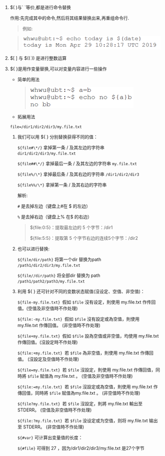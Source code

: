 1. $( )与\` \`等价,都是进行命令替换

    作用:先完成其中的命令,然后将其结果替换出来,再重组命令行.

    >例如:

    >![](image/image_1.bf95bef7.png)



2. $\[ \] 与 $(( )) 是进行整数运算

3. ${ }是用作变量替换,可以对变量内容进行一些操作

   - 简单的用法
        >![](image/image_2.e7a5b3b9.png)




   - 拓展用法
    
    ```shell
    file=/dir1/dir2/dir3/my.file.txt
    ```
    
    1. 我们可以用 ${ } 分别替换获得不同的值：

        `${file#\*/}` 拿掉第一条 / 及其左边的字符串 `dir1/dir2/dir3/my.file.txt`

        `${file##\*/}` 拿掉最后一条 / 及其左边的字符串 `my.file.txt`

        `${file%/\*}` 拿掉最后条 / 及其右边的字符串 `/dir1/dir2/dir3`

        `${file%%/\*}` 拿掉第一条 / 及其右边的字符串 ` `



        解析:

        `#` 是去掉左边（键盘上#在 $ 的左边）

        `%` 是去掉右边（键盘上% 在$ 的右边）

        >${file:0:5}：提取最左边的 5 个字节：/dir1
        >
        >${file:5:5}：提取第 5 个字节右边的连续5个字节：/dir2



     1. 也可以进行替换:

        `${file/dir/path}` 将第一个dir 替换为path `/path1/dir2/dir3/my.file.txt`

        `${file//dir/path}` 将全部dir 替换为 path `/path1/path2/path3/my.file.txt`



     2. 利用 ${ } 还可针对不同的变数状态赋值(沒设定、空值、非空值)：

        `${file-my.file.txt} `假如 `$file` 沒有设定，則使用 my.file.txt 作传回值。(空值及非空值時不作处理)

        `${file:-my.file.txt} `假如 `$file` 沒有設定或為空值，則使用 my.file.txt 作傳回值。 (非空值時不作处理)

        `${file+my.file.txt} `假如 `$file` 設為空值或非空值，均使用 my.file.txt 作傳回值。(沒設定時不作处理)

        `${file:+my.file.txt} `若 `$file` 為非空值，則使用 my.file.txt 作傳回值。 (沒設定及空值時不作处理)

        `${file=my.file.txt} `若 `$file` 沒設定，則使用 my.file.txt 作傳回值，同時將 `$file` 賦值為 my.file.txt 。 (空值及非空值時不作处理)

        `${file:=my.file.txt} `若 `$file` 沒設定或為空值，則使用 my.file.txt 作傳回值，同時將 `$file` 賦值為my.file.txt 。 (非空值時不作处理)

        `${file?my.file.txt} `若 `$file` 沒設定，則將 my.file.txt 輸出至 STDERR。 (空值及非空值時不作处理)

        `${file:?my.file.txt} `若 `$file` 没设定或为空值，则将 my.file.txt 输出至 STDERR。 (非空值時不作处理)

        `${#var}` 可计算出变量值的长度：

        `${#file}` 可得到 27 ，因为/dir1/dir2/dir3/my.file.txt 是27个字节

